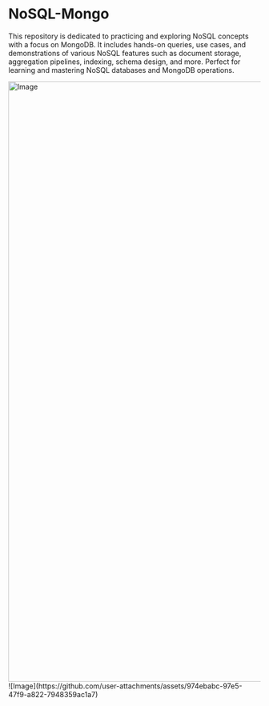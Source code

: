 # NoSQL-Mongo
This repository is dedicated to practicing and exploring NoSQL concepts with a focus on MongoDB. It includes hands-on queries, use cases, and demonstrations of various NoSQL features such as document storage, aggregation pipelines, indexing, schema design, and more. Perfect for learning and mastering NoSQL databases and MongoDB operations. 


<img width="1200" alt="Image" src="https://github.com/user-attachments/assets/588b0a5f-218c-40fc-9f49-cdf9f9f81c65" />
![Image](https://github.com/user-attachments/assets/974ebabc-97e5-47f9-a822-7948359ac1a7)

